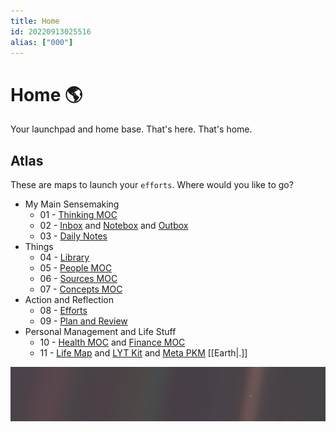 ```yaml
---
title: Home
id: 20220913025516
alias: ["000"]
---
```

# Home 🌎
Your launchpad and home base. That's here. That's home.

## Atlas 
These are maps to launch your `efforts`. Where would you like to go?

- My Main Sensemaking
	- 01 - [Thinking MOC]([[20220829214102]])
	- 02 - [Inbox]([[20220923162815]]) and [Notebox]([[20220829214459]]) and [Outbox]([[20220912221804]])
	- 03 - [Daily Notes]([[20220904203254]])
-  Things
	- 04 - [Library]([[20220829214515]])
	- 05 - [People MOC]([[20220923162947]])
	- 06 - [Sources MOC]([[20220923162932]])
	- 07 - [Concepts MOC]([[20220923162736]])
- Action and Reflection
	- 08 - [Efforts]([[20220831202058]])
	- 09 - [Plan and Review]([[20220831004201]])
- Personal Management and Life Stuff
	- 10 - [Health MOC]([[20220829214300]]) and [Finance MOC]([[20220829214007]])
	- 11 - [Life Map]([[20220831003718]]) and [LYT Kit]([[20220910222356]]) and [Meta PKM]([[20220829214451]]) [[Earth|.]]

![](pale-blue-dot-banner.jpg)

